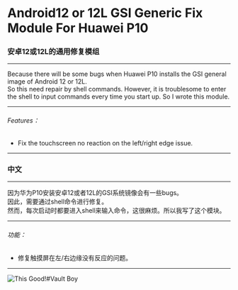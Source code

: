 # Android12 or 12L GSI Generic Fix Module For Huawei P10  
### 安卓12或12L的通用修复模组  
    
***
Because there will be some bugs when Huawei P10 installs the GSI general image of Android 12 or 12L.  
So this need repair by shell commands. However, it is troublesome to enter the shell to input commands every time you start up. So I wrote this module.  
***
###### Features：   
* Fix the touchscreen no reaction on the left/right edge issue.  
***  
  
  
  
### 中文  
***  
因为华为P10安装安卓12或者12L的GSI系统镜像会有一些bugs。  
因此，需要通过shell命令进行修复。  
然而，每次启动时都要进入shell来输入命令，这很麻烦。所以我写了这个模块。  
***  
###### 功能：  
* 修复触摸屏在左/右边缘没有反应的问题。  
***  
![This Good!#Vault Boy](https://w.wallhaven.cc/full/45/wallhaven-4527g9.jpg)